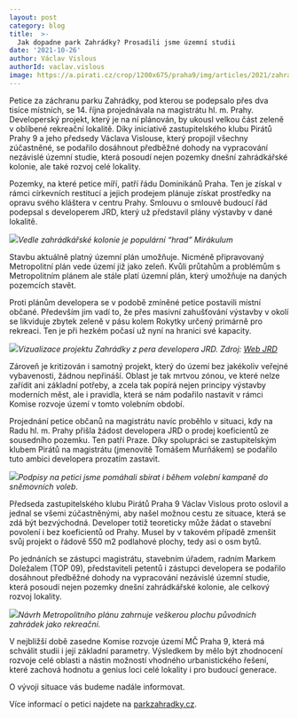 ```yaml
---
layout: post
category: blog
title:  >-
  Jak dopadne park Zahrádky? Prosadili jsme územní studii
date: '2021-10-26'
author: Václav Vislous
authorId: vaclav.vislous
image: https://a.pirati.cz/crop/1200x675/praha9/img/articles/2021/zahradky_05.jpg
---
```

Petice za záchranu parku Zahrádky, pod kterou se podepsalo přes dva tisíce místních, se 14. října projednávala na magistrátu hl. m. Prahy. Developerský projekt, který je na ní plánován, by ukousl velkou část zeleně v oblíbené rekreační lokalitě. Díky iniciativě zastupitelského klubu Pirátů Prahy 9 a jeho předsedy Václava Vislouse, který propojil všechny zúčastněné, se podařilo dosáhnout předběžné dohody na vypracování nezávislé územní studie, která posoudí nejen pozemky dnešní zahrádkářské kolonie, ale také rozvoj celé lokality.

Pozemky, na které petice míří, patří řádu Dominikánů Praha. Ten je získal v rámci církevních restitucí a jejich prodejem plánuje získat prostředky na opravu svého kláštera v centru Prahy. Smlouvu o smlouvě budoucí řád podepsal s developerem JRD, který už představil plány výstavby v dané lokalitě.

![](https://a.pirati.cz/resize/1200x675/praha9/img/articles/2021/zahradky_13.jpg)*Vedle zahrádkářské kolonie je populární “hrad” Mirákulum*
  
Stavbu aktuálně platný územní plán umožňuje. Nicméně připravovaný Metropolitní plán vede území již jako zeleň. Kvůli průtahům a problémům s Metropolitním plánem ale stále platí územní plán, který umožňuje na daných pozemcích stavět.

Proti plánům developera se v podobě zmíněné petice postavili místní občané. Především jim vadí to, že přes masivní zahušťování výstavby v okolí se likviduje zbytek zeleně v pásu kolem Rokytky určený primárně pro rekreaci. Ten je při hezkém počasí už nyní na hranici své kapacity.

![](https://a.pirati.cz/resize/1200x675/praha9/img/articles/2021/jrd-rokytka.jpg)*Vizualizace projektu Zahrádky z pera developera JRD. Zdroj: [Web JRD](https://bydlimeurokytky.cz/predstaveni-zameru/)*

Zároveň je kritizován i samotný projekt, který do území bez jakékoliv veřejné vybavenosti, žádnou nepřináší. Oblast je tak mrtvou zónou, ve které nelze zařídit ani základní potřeby, a zcela tak popírá nejen principy výstavby moderních měst, ale i pravidla, která se nám podařilo nastavit v rámci Komise rozvoje území v tomto volebním období.

Projednání petice občanů na magistrátu navíc proběhlo v situaci, kdy na Radu hl. m. Prahy přišla žádost developera JRD o prodej koeficientů ze sousedního pozemku. Ten patří Praze. Díky spolupráci se zastupitelským klubem Pirátů na magistrátu (jmenovitě Tomášem Murňákem) se podařilo tuto ambici developera prozatím zastavit.

![](https://a.pirati.cz/resize/1200x675/praha9/img/articles/2021/stanek_v.jpg)*Podpisy na petici jsme pomáhali sbírat i během volební kampaně do sněmovních voleb.*

Předseda zastupitelského klubu Pirátů Praha 9 Václav Vislous proto oslovil a jednal se všemi zúčastněnými, aby našel možnou cestu ze situace, která se zdá být bezvýchodná. Developer totiž teoreticky může žádat o stavební povolení i bez koeficientů od Prahy. Musel by v takovém případě zmenšit svůj projekt o řádově 550 m2 podlahové plochy, tedy asi o osm bytů.

Po jednáních se zástupci magistrátu, stavebním úřadem, radním Markem Doležalem (TOP 09), představiteli petentů i zástupci developera se podařilo dosáhnout předběžné dohody na vypracování nezávislé územní studie, která posoudí nejen pozemky dnešní zahrádkářské kolonie, ale celkový rozvoj lokality.

![](https://a.pirati.cz/resize/1200x675/praha9/img/articles/2021/rokytka_mp.png)*Návrh Metropolitního plánu zahrnuje veškerou plochu původních zahrádek jako rekreační.*

V nejbližší době zasedne Komise rozvoje území MČ Praha 9, která má schválit studii i její základní parametry. Výsledkem by mělo být zhodnocení rozvoje celé oblasti a nástin možností vhodného urbanistického řešení, které zachová hodnotu a genius loci celé lokality i pro budoucí generace.

O vývoji situace vás budeme nadále informovat.

Více informací o petici najdete na [parkzahradky.cz](http://parkzahradky.cz).
